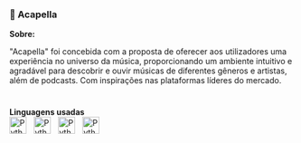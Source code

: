 <h3>🎵 Acapella</h3>

<b>Sobre: </b>

"Acapella" foi concebida com a proposta de oferecer aos utilizadores uma experiência no universo da música, proporcionando um ambiente intuitivo e agradável para descobrir e ouvir  músicas de diferentes gêneros e artistas, além de podcasts. Com inspirações nas plataformas líderes do mercado.

#
<b>Linguagens usadas</b><br>
<img align="left" alt="Python" width="30px" style="padding-right:10px;" src="https://cdn.jsdelivr.net/gh/devicons/devicon/icons/html5/html5-plain.svg"/>
<img align="left" alt="Python" width="30px" style="padding-right:10px;" src="https://cdn.jsdelivr.net/gh/devicons/devicon/icons/css3/css3-plain.svg"/>
<img align="left" alt="Python" width="30px" style="padding-right:10px;" src="https://cdn.jsdelivr.net/gh/devicons/devicon/icons/javascript/javascript-plain.svg"/>
<img align="left" alt="Python" width="30px" style="padding-right:10px;" src="https://cdn.jsdelivr.net/gh/devicons/devicon/icons/php/php-plain.svg"/>
